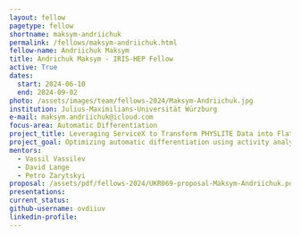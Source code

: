 ```yaml
---
layout: fellow
pagetype: fellow
shortname: maksym-andriichuk
permalink: /fellows/maksym-andriichuk.html
fellow-name: Andriichuk Maksym
title: Andrichuk Maksym - IRIS-HEP Fellow
active: True
dates:
  start: 2024-06-10
  end: 2024-09-02
photo: /assets/images/team/fellows-2024/Maksym-Andriichuk.jpg
institution: Julius-Maximilians-Universität Würzburg
e-mail: maksym.andriichuk@icloud.com
focus-area: Automatic Differentiation
project_title: Leveraging ServiceX to Transform PHYSLITE Data into Flat N-tuples with Systematics
project_goal: Optimizing automatic differentiation using activity analysis
mentors:
  - Vassil Vassilev
  - David Lange
  - Petro Zarytskyi
proposal: /assets/pdf/fellows-2024/UKR069-proposal-Maksym-Andriichuk.pdf
presentations:
current_status:
github-username: ovdiiuv
linkedin-profile:
---
```

